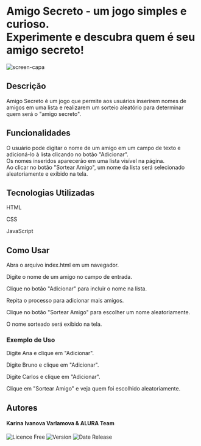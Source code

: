 <h1>Amigo Secreto - um jogo simples e curioso.<br>Experimente e descubra quem é seu amigo secreto!</h1>

![screen-capa](https://github.com/user-attachments/assets/674f1c44-8e3f-4244-beab-5836516126ad)

<h2>Descrição</h2>

<p>Amigo Secreto é um jogo 
que permite aos usuários inserirem nomes de amigos em uma lista e realizarem um sorteio aleatório para determinar quem será o "amigo secreto".</p>

<h2>Funcionalidades</h2>

<p>O usuário pode digitar o nome de um amigo em um campo de texto e adicioná-lo à lista clicando no botão "Adicionar".<br>
Os nomes inseridos aparecerão em uma lista visível na página.<br>
Ao clicar no botão "Sortear Amigo", um nome da lista será selecionado aleatoriamente e exibido na tela.</p>

<h2>Tecnologias Utilizadas</h2>

<p>HTML</p>

<p>CSS</p>

<p>JavaScript</p>

<h2>Como Usar</h2>

<p>Abra o arquivo index.html em um navegador.</p>

<p>Digite o nome de um amigo no campo de entrada.</p>

<p>Clique no botão "Adicionar" para incluir o nome na lista.</p>

<p>Repita o processo para adicionar mais amigos.</p>

<p>Clique no botão "Sortear Amigo" para escolher um nome aleatoriamente.</p>

<p>O nome sorteado será exibido na tela.</p>

<h3>Exemplo de Uso</h3>

<p>Digite Ana e clique em "Adicionar".</p>

<p>Digite Bruno e clique em "Adicionar".</p>

<p>Digite Carlos e clique em "Adicionar".</p>

<p>Clique em "Sortear Amigo" e veja quem foi escolhido aleatoriamente.</p>

<h2>Autores</h2>

<h4>Karina Ivanova Varlamova & ALURA Team</h4>
<img alt="Licence Free" src="https://img.shields.io/badge/licence-free-green">
<img alt="Version" src="https://img.shields.io/badge/version-1.0.0-yellow">
<img alt="Date Release" src="https://img.shields.io/badge/release%20date-february%202025-blue">
